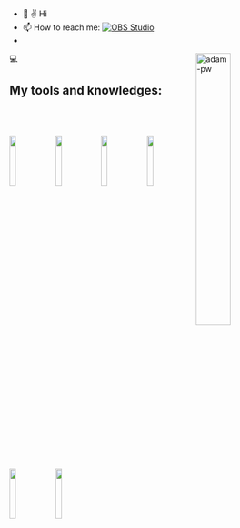 <!---
Kuaranir/Kuaranir is a ✨ special ✨ repository because its `README.md` (this file) appears on your GitHub profile.
You can click the Preview link to take a look at your changes.
--->
- 👋 ✌️ Hi
- 📫 How to reach me: <a href="[#](https://t.me/wizard_c)"><img alt="OBS Studio" src="https://img.shields.io/badge/Telegram-26A5E4?logo=telegram&logoColor=fff&style=flat"></a>
- 
<p><img width="35%" align="right" src="https://github.com/Adam-pw/Adam-pw/blob/main/animation_500_kxa883sd.gif" alt="adam-pw" /></p>

💻 <h2>My tools and knowledges:
<!-- to draw horizontal line -->

<br />

<p>
  <code><img width="15%" src="https://www.vectorlogo.zone/logos/python/python-ar21.svg"></code>
  <code><img width="15%" src="https://www.vectorlogo.zone/logos/pocoo_flask/pocoo_flask-ar21.svg"></code>
  <code><img width="15%" src="https://www.vectorlogo.zone/logos/opencv/opencv-ar21.svg"></code>
    <code><img width="15%" src="https://www.vectorlogo.zone/logos/git-scm/git-scm-ar21.svg"></code>

  <br />
  <code><img width="15%" src="https://www.vectorlogo.zone/logos/visualstudio_code/visualstudio_code-ar21.svg"></code>
  <code><img width="15%" src="https://www.vectorlogo.zone/logos/jupyter/jupyter-ar21.svg"></code>

</p>
<br />



